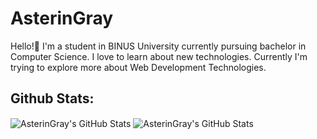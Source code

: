 # AsterinGray
Hello!👋 I'm a student in BINUS University currently pursuing bachelor in Computer Science. I love to learn about new technologies. Currently I'm trying to explore more about Web Development Technologies.

## Github Stats:
<img align="center" alt="AsterinGray's GitHub Stats" src="https://github-readme-stats.vercel.app/api?username=AsterinGray&show_icons=true&theme=dracula"/>
<img align="center" alt="AsterinGray's GitHub Stats" src="https://github-readme-stats.vercel.app/api/top-langs/?username=AsterinGray&theme=dracula" />  
